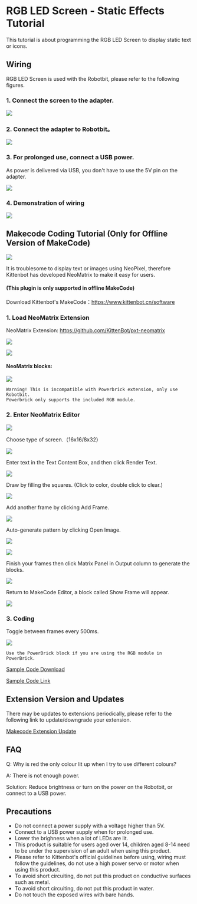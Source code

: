 # RGB LED Screen - Static Effects Tutorial

This tutorial is about programming the RGB LED Screen to display static text or icons.

## Wiring

RGB LED Screen is used with the Robotbit, please refer to the following figures. 

### 1. Connect the screen to the adapter.

![](./LEDMatrixT1/matrixtoadapter.jpg)

### 2. Connect the adapter to Robotbit。

![](./LEDMatrixT3/adaptertorobotbit.png)

### 3. For prolonged use, connect a USB power.

As power is delivered via USB, you don't have to use the 5V pin on the adapter.

![](./LEDMatrix/usb.jpg)

### 4. Demonstration of wiring

![](./LEDMatrix/usbpower.jpg)

## Makecode Coding Tutorial (Only for Offline Version of MakeCode)

![](./images/mcbanner.png)

It is troublesome to display text or images using NeoPixel, therefore Kittenbot has developed NeoMatrix to make it easy for users.

#### (This plugin is only supported in offline MakeCode)

Download Kittenbot's MakeCode：https://www.kittenbot.cn/software
 
### 1. Load NeoMatrix Extension

NeoMatrix Extension: https://github.com/KittenBot/pxt-neomatrix

![](./LEDMatrixT1/2.png) 

![](./LEDMatrixT2/ext.png) 

#### NeoMatrix blocks:

![](./LEDMatrixT2/blocks.png)

    Warning! This is incompatible with Powerbrick extension, only use Robotbit.
    Powerbrick only supports the included RGB module.

### 2. Enter NeoMatrix Editor

![](./LEDMatrixT2/edit.png)

Choose type of screen.（16x16/8x32）

![](./LEDMatrixT2/editor1.png)

Enter text in the Text Content Box, and then click Render Text.

![](./LEDMatrix/hello.png)

Draw by filling the squares. (Click to color, double click to clear.)

![](./LEDMatrixT2/editor2.png)

Add another frame by clicking Add Frame.

![](./LEDMatrixT2/editor3.png)

Auto-generate pattern by clicking Open Image.

![](./LEDMatrix/bianjiqi4.png)

![](./LEDMatrix/glasses.png)

Finish your frames then click Matrix Panel in Output column to generate the blocks.

![](./LEDMatrixT2/editor4.png)

Return to MakeCode Editor, a block called Show Frame will appear.

![](./LEDMatrixT2/editor5.png)

### 3. Coding

Toggle between frames every 500ms.

![](./LEDMatrixT2/code1.png)

    Use the PowerBrick block if you are using the RGB module in PowerBrick.

[Sample Code Download](https://bit.ly/LEDMatrixT2_01Hex)

[Sample Code Link](https://makecode.microbit.org/_02iY5iJkJfy2)

## Extension Version and Updates

There may be updates to extensions periodically, please refer to the following link to update/downgrade your extension.

[Makecode Extension Update](../../../Makecode/makecode_extensionUpdate)

## FAQ

Q: Why is red the only colour lit up when I try to use different colours?

A: There is not enough power.

Solution: Reduce brightness or turn on the power on the Robotbit, or connect to a USB power.

## Precautions

- Do not connect a power supply with a voltage higher than 5V.
- Connect to a USB power supply when for prolonged use.
- Lower the brighness when a lot of LEDs are lit.
- This product is suitable for users aged over 14, children aged 8-14 need to be under the supervision of an adult when using this product.
- Please refer to Kittenbot's official guidelines before using, wiring must follow the guidelines, do not use a high power servo or motor when using this product.
- To avoid short circuiting, do not put this product on conductive surfaces such as metal.
- To avoid short circuiting, do not put this product in water.
- Do not touch the exposed wires with bare hands.